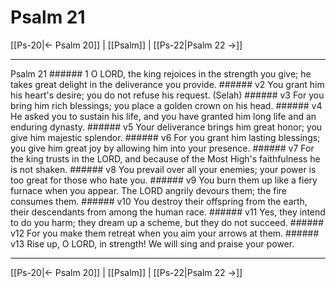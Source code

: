 # Psalm 21

[[Ps-20|← Psalm 20]] | [[Psalm]] | [[Ps-22|Psalm 22 →]]
***

Psalm 21 ###### 1 O LORD, the king rejoices in the strength you give; he takes great delight in the deliverance you provide. ###### v2 You grant him his heart's desire; you do not refuse his request. (Selah) ###### v3 For you bring him rich blessings; you place a golden crown on his head. ###### v4 He asked you to sustain his life, and you have granted him long life and an enduring dynasty. ###### v5 Your deliverance brings him great honor; you give him majestic splendor. ###### v6 For you grant him lasting blessings; you give him great joy by allowing him into your presence. ###### v7 For the king trusts in the LORD, and because of the Most High's faithfulness he is not shaken. ###### v8 You prevail over all your enemies; your power is too great for those who hate you. ###### v9 You burn them up like a fiery furnace when you appear. The LORD angrily devours them; the fire consumes them. ###### v10 You destroy their offspring from the earth, their descendants from among the human race. ###### v11 Yes, they intend to do you harm; they dream up a scheme, but they do not succeed. ###### v12 For you make them retreat when you aim your arrows at them. ###### v13 Rise up, O LORD, in strength! We will sing and praise your power.

***
[[Ps-20|← Psalm 20]] | [[Psalm]] | [[Ps-22|Psalm 22 →]]
